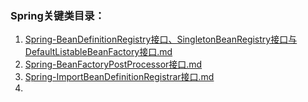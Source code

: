 ### Spring关键类目录：  
1. [Spring-BeanDefinitionRegistry接口、SingletonBeanRegistry接口与DefaultListableBeanFactory接口.md](./关键类or接口/Spring-BeanDefinitionRegistry接口、SingletonBeanRegistry接口与DefaultListableBeanFactory接口.md)  
2. [Spring-BeanFactoryPostProcessor接口.md](./关键类or接口/Spring-BeanFactoryPostProcessor接口.md)  
3. [Spring-ImportBeanDefinitionRegistrar接口.md](./关键类or接口/Spring-ImportBeanDefinitionRegistrar接口.md)  
3. 